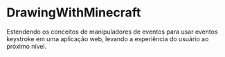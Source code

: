 # DrawingWithMinecraft
Estendendo os conceitos de manipuladores de eventos para usar eventos keystroke em uma aplicação web, levando a experiência do usuário ao próximo nível.
